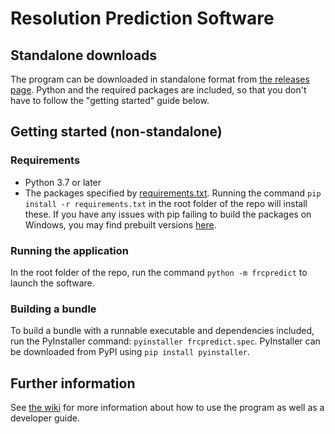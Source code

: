 # Resolution Prediction Software

## Standalone downloads

The program can be downloaded in standalone format from
[the releases page](https://github.com/Bodeeen/Resolution_prediction_software/releases).
Python and the required packages are included, so that you don't have to follow the "getting
started" guide below. 


## Getting started (non-standalone)

### Requirements
 - Python 3.7 or later
 - The packages specified by [requirements.txt](requirements.txt). Running the command
   `pip install -r requirements.txt` in the root folder of the repo will install these. If you have
   any issues with pip failing to build the packages on Windows, you may find prebuilt versions
   [here](https://www.lfd.uci.edu/~gohlke/pythonlibs).

### Running the application
In the root folder of the repo, run the command `python -m frcpredict` to launch the software.

### Building a bundle
To build a bundle with a runnable executable and dependencies included, run the PyInstaller command:
`pyinstaller frcpredict.spec`. PyInstaller can be downloaded from PyPI using
`pip install pyinstaller`. 


## Further information
See [the wiki](https://github.com/Bodeeen/Resolution_prediction_software/wiki) for more information
about how to use the program as well as a developer guide.
 